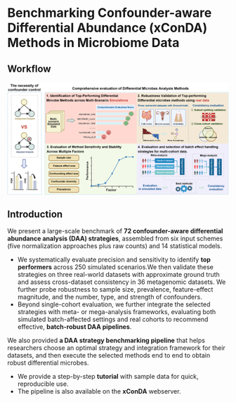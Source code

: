 # Benchmarking Confounder-aware Differential Abundance (xConDA) Methods in Microbiome Data

## Workflow
<img src="imgs/Study_design.png" width="600" alt="Study overview">

## Introduction
We present a large-scale benchmark of **72 confounder-aware differential abundance analysis (DAA) strategies**, assembled from six input schemes (five normalization approaches plus raw counts) and 14 statistical models. 
- We systematically evaluate precision and sensitivity to identify **top performers** across 250 simulated scenarios.We then validate these strategies on three real-world datasets with approximate ground truth and assess cross-dataset consistency in 36 metagenomic datasets. We further probe robustness to sample size, prevalence, feature-effect magnitude, and the number, type, and strength of confounders.
- Beyond single-cohort evaluation, we further integrate the selected strategies with meta- or mega-analysis frameworks, evaluating both simulated batch-affected settings and real cohorts to recommend effective, **batch-robust DAA pipelines**.

We also provided **a DAA strategy benchmarking pipeline** that helps researchers choose an optimal strategy and integration framework for their datasets, and then execute the selected methods end to end to obtain robust differential microbes. 

* We provide a step-by-step **tutorial** with sample data for quick, reproducible use. 
* The pipeline is also available on the **xConDA** webserver.



